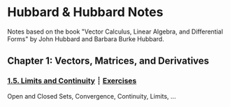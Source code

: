 # Hubbard & Hubbard Notes

Notes based on the book "Vector Calculus, Linear Algebra, and Differential Forms" by John Hubbard and Barbara Burke Hubbard.

## Chapter 1: Vectors, Matrices, and Derivatives

### [1.5. Limits and Continuity](1-5-limits-and-continuity.html) ┊ [Exercises](problems/1-5.html)
Open and Closed Sets, Convergence, Continuity, Limits, ...
